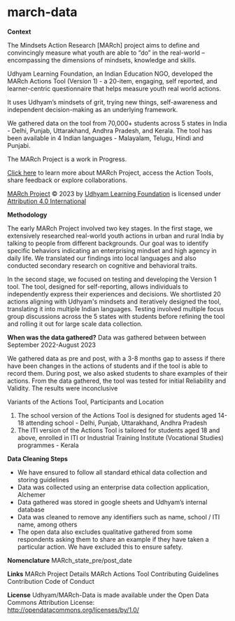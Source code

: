 # march-data
**Context**

The Mindsets Action Research [MARch] project aims to define and convincingly measure what youth are able to “do” in the real-world – encompassing the dimensions of mindsets, knowledge and skills. 

Udhyam Learning Foundation, an Indian Education NGO, developed the MARch Actions Tool (Version 1) - a 20-item, engaging, self reported, and learner-centric questionnaire that helps measure youth real world actions. 

It uses Udhyam’s mindsets of grit, trying new things, self-awareness and independent decision-making as an underlying framework. 

We gathered data on the tool from 70,000+ students across 5 states in India - Delhi, Punjab, Uttarakhand, Andhra Pradesh, and Kerala. The tool has been available in 4 Indian languages - Malayalam, Telugu, Hindi and Punjabi.

The MARch Project is a work in Progress.

[Click here]([url](https://udhyam.gitbook.io/march/)) to learn more about MARch Project, access the Action Tools, share feedback or explore collaborations.

[MARch Project]([url](https://udhyam.gitbook.io/march/)) © 2023 by [Udhyam Learning Foundation]([url](https://udhyam.org/)) is licensed under [Attribution 4.0 International]([url](https://creativecommons.org/licenses/by/4.0/?ref=chooser-v1)) 

**Methodology**

The early MARch Project involved two key stages. In the first stage, we extensively researched real-world youth actions in urban and rural India by talking to people from different backgrounds. Our goal was to identify specific behaviors indicating an enterprising mindset and high agency in daily life. We translated our findings into local languages and also conducted secondary research on cognitive and behavioral traits. 

In the second stage, we focused on testing and developing the Version 1 tool. The tool, designed for self-reporting, allows individuals to independently express their experiences and decisions. We shortlisted 20 actions aligning with Udhyam's mindsets and iteratively designed the tool, translating it into multiple Indian languages. Testing involved multiple focus group discussions across the 5 states with students before refining the tool and rolling it out for large scale data collection.

**When was the data gathered?**
Data was gathered between between September 2022-August 2023

We gathered data as pre and post, with a 3-8 months gap to assess if there have been changes in the actions of students and if the tool is able to record them. During post, we also asked students to share examples of their actions. From the data gathered, the tool was tested for initial Reliability and Validity. The results were inconclusive

Variants of the Actions Tool, Participants and Location

1. The school version of the Actions Tool is designed for students aged 14-18 attending school - Delhi, Punjab, Uttarakhand, Andhra Pradesh
2. The ITI version of the Actions Tool is tailored for students aged 18 and above, enrolled in ITI or Industrial Training Institute (Vocational Studies) programmes - Kerala

**Data Cleaning Steps**
- We have ensured to follow all standard ethical data collection and storing guidelines
- Data was collected using an enterprise data collection application, Alchemer
- Data gathered was stored in google sheets and Udhyam’s internal database
- Data was cleaned to remove any identifiers such as name, school / ITI name, among others
- The open data also excludes qualitative gathered from some respondents asking them to share an example if they have taken a particular action. We have excluded this to ensure safety.

**Nomenclature** 
MARch_state_pre/post_date

**Links**
MARch Project Details
MARch Actions Tool
Contributing Guidelines
Contribution Code of Conduct

**License**
Udhyam/MARch-Data is made available under the Open Data Commons Attribution License: http://opendatacommons.org/licenses/by/1.0/
